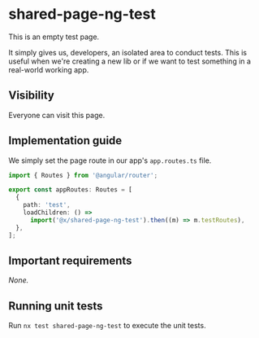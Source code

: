 # shared-page-ng-test

This is an empty test page.

It simply gives us, developers, an isolated area to conduct tests. This is useful when we're creating a new lib or if we want to test something in a real-world working app.

## Visibility

Everyone can visit this page.

## Implementation guide

We simply set the page route in our app's `app.routes.ts` file.

```ts
import { Routes } from '@angular/router';

export const appRoutes: Routes = [
  {
    path: 'test',
    loadChildren: () =>
      import('@x/shared-page-ng-test').then((m) => m.testRoutes),
  },
];
```

## Important requirements

_None._

## Running unit tests

Run `nx test shared-page-ng-test` to execute the unit tests.
